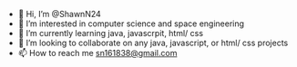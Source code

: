 - 👋 Hi, I’m @ShawnN24
- 👀 I’m interested in computer science and space engineering 
- 🌱 I’m currently learning java, javascrpit, html/ css
- 💞️ I’m looking to collaborate on any java, javascript, or html/ css projects
- 📫 How to reach me sn161838@gmail.com

<!---
ShawnN24/ShawnN24 is a ✨ special ✨ repository because its `README.md` (this file) appears on your GitHub profile.
You can click the Preview link to take a look at your changes.
--->
